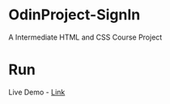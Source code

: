 # OdinProject-SignIn

A Intermediate HTML and CSS Course Project

# Run

Live Demo - [Link](https://swapnanil1.github.io/odin-sign-up-form/)
